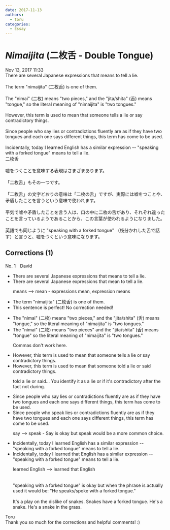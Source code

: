 ```yaml
---
date: 2017-11-13
authors:
  - toru
categories:
  - Essay
---
```


<h1 id="subject_show"><strong><em>Nimaijita</strong></em> (二枚舌 - Double Tongue)</h1>
<div class="date">Nov 13, 2017 11:33</div>
<div id="post"><div id="body_show_ori">
There are several Japanese expressions that means to tell a lie.<br/><br/>The term "nimaijita" (二枚舌) is one of them.<br/><br/>The "nimai" (二枚) means "two pieces," and the "jita/shita" (舌) means "tongue," so the literal meaning of "nimaijita" is "two tongues."<br/><br/>However, this term is used to mean that someone tells a lie or say contradictory things.<br/><br/>Since people who say lies or contradictions fluently are as if they have two tongues and each one says different things, this term has come to be used.<br/><br/>Incidentally, today I learned English has a similar expression -- "speaking with a forked tongue" means to tell a lie.
</div></div>

<!-- more -->

<div id="post_ja"><div id="body_show_mo">
二枚舌<br/><br/>嘘をつくことを意味する表現はさまざまあります。<br/><br/>「二枚舌」もその一つです。<br/><br/>「二枚舌」の文字どおりの意味は「二枚の舌」ですが、実際には嘘をつことや、矛盾したことを言うという意味で使われます。<br/><br/>平気で嘘や矛盾したことを言う人は、口の中に二枚の舌があり、それぞれ違ったことを言っているようであることから、この言葉が使われるようになりました。<br/><br/>英語でも同じように "speaking with a forked tongue" （枝分かれした舌で話す）と言うと、嘘をつくという意味になります。
</div></div>

## Corrections (1)
<div id="block"><div class="first_name"> No. 1　<span class="just_name">David</span></div><div id="block2">
<ul class="correction_field">
<li class="incorrect">There are several Japanese expressions that means to tell a lie.</li>
<li class="corrected correct">
There are several Japanese expressions that mean to tell a lie.
<p class="correction_comment">means --&gt; mean - expressions mean, expression means</p>
</li>
</ul>
<ul class="correction_field">
<li class="incorrect">The term "nimaijita" (二枚舌) is one of them.</li>
<li class="corrected perfect">This sentence is perfect! No correction needed!</li>
</ul>
<ul class="correction_field">
<li class="incorrect">The "nimai" (二枚) means "two pieces," and the "jita/shita" (舌) means "tongue," so the literal meaning of "nimaijita" is "two tongues."</li>
<li class="corrected correct">
The "nimai" (二枚) means "two pieces" and the "jita/shita" (舌) means "tongue" so the literal meaning of "nimaijita" is "two tongues."
<p class="correction_comment">Commas don't work here.</p>
</li>
</ul>
<ul class="correction_field">
<li class="incorrect">However, this term is used to mean that someone tells a lie or say contradictory things.</li>
<li class="corrected correct">
However, this term is used to mean that someone told a lie or said contradictory things.
<p class="correction_comment">told a lie or said... You identify it as a lie or if it's contradictory after the fact not during.</p>
</li>
</ul>
<ul class="correction_field">
<li class="incorrect">Since people who say lies or contradictions fluently are as if they have two tongues and each one says different things, this term has come to be used.</li>
<li class="corrected correct">
Since people who speak lies or contradictions fluently are as if they have two tongues and each one says different things, this term has come to be used.
<p class="correction_comment">say --&gt; speak - Say is okay but speak would be a more common choice.</p>
</li>
</ul>
<ul class="correction_field">
<li class="incorrect">Incidentally, today I learned English has a similar expression -- "speaking with a forked tongue" means to tell a lie.</li>
<li class="corrected correct">
Incidentally, today I learned that English has a similar expression -- "speaking with a forked tongue" means to tell a lie.
<p class="correction_comment">learned English --&gt; learned that English<br/><br/><br/>"speaking with a forked tongue" is okay but when the phrase is actually used it would be: "He speaks/spoke with a forked tongue."<br/><br/>It's a play on the dislike of snakes. Snakes have a forked tongue. He's a snake. He's a snake in the grass.</p>
</li>
</ul>
</div><div class="name"><span class="just_name">Toru</span><br>
Thank you so much for the corrections and helpful comments! :)
</div>
</div>
